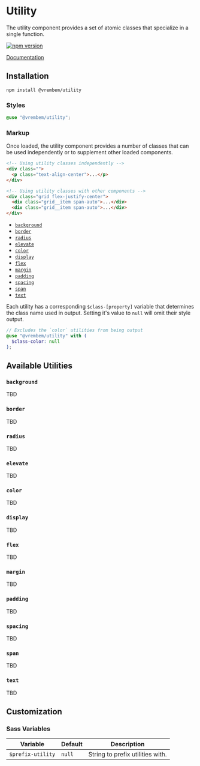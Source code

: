 # Utility

The utility component provides a set of atomic classes that specialize in a single function.

[![npm version](https://img.shields.io/npm/v/%40vrembem%2Futility.svg)](https://www.npmjs.com/package/%40vrembem%2Futility)

[Documentation](https://vrembem.com/packages/utility)

## Installation

```
npm install @vrembem/utility
```

### Styles

```scss
@use "@vrembem/utility";
```

### Markup

Once loaded, the utility component provides a number of classes that can be used independently or to supplement other loaded components.

```html
<!-- Using utility classes independently -->
<div class="">
  <p class="text-align-center">...</p>
</div>

<!-- Using utility classes with other components -->
<div class="grid flex-justify-center">
  <div class="grid__item span-auto">...</div>
  <div class="grid__item span-auto">...</div>
</div>
```

* [`background`](#background)
* [`border`](#border)
* [`radius`](#radius)
* [`elevate`](#elevate)
* [`color`](#color)
* [`display`](#display)
* [`flex`](#flex)
* [`margin`](#margin)
* [`padding`](#padding)
* [`spacing`](#spacing)
* [`span`](#span)
* [`text`](#text)

Each utility has a corresponding `$class-[property]` variable that determines the class name used in output. Setting it's value to `null` will omit their style output.

```scss
// Excludes the `color` utilities from being output
@use "@vrembem/utility" with (
  $class-color: null
);
```

## Available Utilities

### `background`

TBD

### `border`

TBD

### `radius`

TBD

### `elevate`

TBD

### `color`

TBD

### `display`

TBD

### `flex`

TBD

### `margin`

TBD

### `padding`

TBD

### `spacing`

TBD

### `span`

TBD

### `text`

TBD

## Customization

### Sass Variables

Variable | Default | Description
---|---|---
`$prefix-utility` | `null` | String to prefix utilities with.
